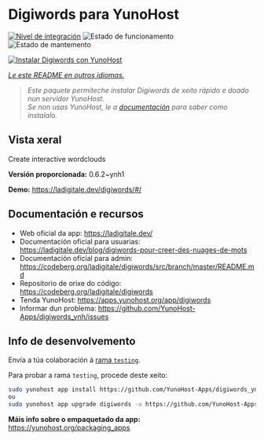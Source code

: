 <!--
NOTA: Este README foi creado automáticamente por <https://github.com/YunoHost/apps/tree/master/tools/readme_generator>
NON debe editarse manualmente.
-->

# Digiwords para YunoHost

[![Nivel de integración](https://apps.yunohost.org/badge/integration/digiwords)](https://ci-apps.yunohost.org/ci/apps/digiwords/)
![Estado de funcionamento](https://apps.yunohost.org/badge/state/digiwords)
![Estado de mantemento](https://apps.yunohost.org/badge/maintained/digiwords)

[![Instalar Digiwords con YunoHost](https://install-app.yunohost.org/install-with-yunohost.svg)](https://install-app.yunohost.org/?app=digiwords)

*[Le este README en outros idiomas.](./ALL_README.md)*

> *Este paquete permíteche instalar Digiwords de xeito rápido e doado nun servidor YunoHost.*  
> *Se non usas YunoHost, le a [documentación](https://yunohost.org/install) para saber como instalalo.*

## Vista xeral

Create interactive wordclouds

**Versión proporcionada:** 0.6.2~ynh1

**Demo:** <https://ladigitale.dev/digiwords/#/>
## Documentación e recursos

- Web oficial da app: <https://ladigitale.dev/>
- Documentación oficial para usuarias: <https://ladigitale.dev/blog/digiwords-pour-creer-des-nuages-de-mots>
- Documentación oficial para admin: <https://codeberg.org/ladigitale/digiwords/src/branch/master/README.md>
- Repositorio de orixe do código: <https://codeberg.org/ladigitale/digiwords>
- Tenda YunoHost: <https://apps.yunohost.org/app/digiwords>
- Informar dun problema: <https://github.com/YunoHost-Apps/digiwords_ynh/issues>

## Info de desenvolvemento

Envía a túa colaboración á [rama `testing`](https://github.com/YunoHost-Apps/digiwords_ynh/tree/testing).

Para probar a rama `testing`, procede deste xeito:

```bash
sudo yunohost app install https://github.com/YunoHost-Apps/digiwords_ynh/tree/testing --debug
ou
sudo yunohost app upgrade digiwords -u https://github.com/YunoHost-Apps/digiwords_ynh/tree/testing --debug
```

**Máis info sobre o empaquetado da app:** <https://yunohost.org/packaging_apps>
